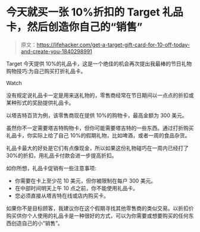 # 今天就买一张 10%折扣的 Target 礼品卡，然后创造你自己的“销售”

> 原文：<https://lifehacker.com/get-a-target-gift-card-for-10-off-today-and-create-you-1840298991>

Target 今天提供 10%的礼品卡，这是一个绝佳的机会再次提出我最棒的节日礼物购物技巧:为自己购买打折礼品卡。

Watch

没有规定说礼品卡一定是用来送礼物的，零售商经常在节日期间以一点点的折扣或某种形式的奖励提供礼品卡。

以塔吉特百货为例，该零售商现在提供 10%的购物卡，最高金额为 300 美元。

虽然你不一定需要塔吉特购物卡，但你可能需要塔吉特的一些东西。通过打折购买礼品卡，你实际上给了自己 10%的假期礼物，比如啤酒，或者一周的食品杂货。

礼品卡最大的好处是它们有点像现金，所以如果这份礼物碰巧在一周内已经打了 30%的折扣，用礼品卡付款会进一步提高折扣。

如你所想，礼品卡促销有一些注意事项:

*   你需要在卡上至少花 10 美元，但你被限制在每户 300 美元。
*   在中部时间明天上午 10 点之前，你不能使用礼品卡。
*   您必须直接从塔吉特在线或店内购买卡。

如果你不是目标顾客，我建议你在这个假期寻找其他零售商的类似交易。以折扣价购买供你个人使用的礼品卡是一种很好的方式，可以为你需要或想要购买的任何东西创造自己的小“销售”。